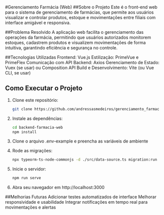 #Gerenciamento Farmácia (Web)
##Sobre o Projeto
Este é o front-end web para o sistema de gerenciamento de farmácias, que permite aos usuários visualizar e controlar produtos, estoque e movimentações entre filiais com interface amigável e responsiva.

##Problema Resolvido
A aplicação web facilita o gerenciamento das operações da farmácia, permitindo que usuários autorizados monitorem estoques, cadastrem produtos e visualizem movimentações de forma intuitiva, garantindo eficiência e segurança no controle.

##Tecnologias Utilizadas
Frontend: Vue.js
Estilização: PrimeVue e PrimeFlex
Comunicação com API Backend: Axios
Gerenciamento de Estado: Vuex (se usar) ou Composition API
Build e Desenvolvimento: Vite (ou Vue CLI, se usar)


## Como Executar o Projeto
1. Clone este repositório:
   ```sh
   git clone https://github.com/andressasmedeiros/gerenciamento_farmacia.git
   ```
2. Instale as dependências:
   ```sh
   cd backend-farmacia-web
   npm install
   ```
3. Clone o arquivo .env-example e preencha as variáveis de ambiente

4. Rode as migrações:
   ```sh
   npx typeorm-ts-node-commonjs -d ./src/data-source.ts migration:run
   ```
5. Inicie o servidor:
   ```sh
   npm run serve
   ```
6. Abra seu navegador em http://localhost:3000

##Melhorias Futuras
Adicionar testes automatizados de interface
Melhorar responsividade e usabilidade
Integrar notificações em tempo real para movimentações e alertas
